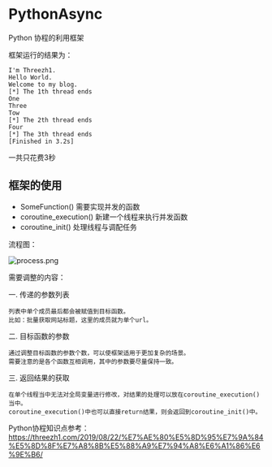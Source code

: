 # PythonAsync
Python 协程的利用框架

框架运行的结果为：

```
I'm Threezh1.
Hello World.
Welcome to my blog.
[*] The 1th thread ends
One
Three
Tow
[*] The 2th thread ends
Four
[*] The 3th thread ends
[Finished in 3.2s]
```

一共只花费3秒

## 框架的使用

- SomeFunction() 		需要实现并发的函数
- coroutine_execution() 新建一个线程来执行并发函数
- coroutine_init()		处理线程与调配任务

流程图：

![process.png](https://i.loli.net/2019/08/22/1fUmqKRNigF89DV.png)

需要调整的内容：

一. 传递的参数列表
	
	列表中单个成员最后都会被赋值到目标函数。
	比如：批量获取网站标题，这里的成员就为单个url。

二. 目标函数的参数

	通过调整目标函数的参数个数，可以使框架适用于更加复杂的场景。
	需要注意的是各个函数互相调用，其中的参数要尽量保持一致。

三. 返回结果的获取

	在单个线程当中无法对全局变量进行修改，对结果的处理可以放在coroutine_execution()当中。
	coroutine_execution()中也可以直接return结果，则会返回到coroutine_init()中。


Python协程知识点参考：https://threezh1.com/2019/08/22/%E7%AE%80%E5%8D%95%E7%9A%84%E5%8D%8F%E7%A8%8B%E5%88%A9%E7%94%A8%E6%A1%86%E6%9E%B6/
